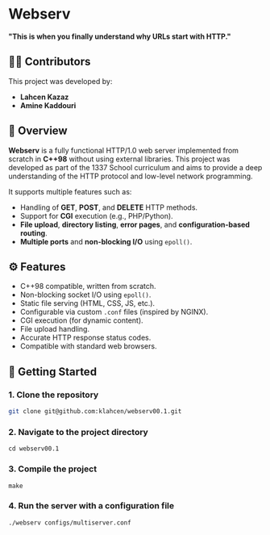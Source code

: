 # Webserv

**"This is when you finally understand why URLs start with HTTP."**

## 👨‍💻 Contributors

This project was developed by:

- **Lahcen Kazaz**  
- **Amine Kaddouri**



## 📝 Overview

**Webserv** is a fully functional HTTP/1.0 web server implemented from scratch in **C++98** without using external libraries. This project was developed as part of the 1337 School curriculum and aims to provide a deep understanding of the HTTP protocol and low-level network programming.

It supports multiple features such as:
- Handling of **GET**, **POST**, and **DELETE** HTTP methods.
- Support for **CGI** execution (e.g., PHP/Python).
- **File upload**, **directory listing**, **error pages**, and **configuration-based routing**.
- **Multiple ports** and **non-blocking I/O** using `epoll()`.

## ⚙️ Features

- C++98 compatible, written from scratch.
- Non-blocking socket I/O using `epoll()`.
- Static file serving (HTML, CSS, JS, etc.).
- Configurable via custom `.conf` files (inspired by NGINX).
- CGI execution (for dynamic content).
- File upload handling.
- Accurate HTTP response status codes.
- Compatible with standard web browsers.

## 🚀 Getting Started

### 1. Clone the repository

```bash
git clone git@github.com:klahcen/webserv00.1.git
```
### 2. Navigate to the project directory
```bach
cd webserv00.1
```
### 3. Compile the project
```bach
make
```
### 4. Run the server with a configuration file
```bach
./webserv configs/multiserver.conf
```
